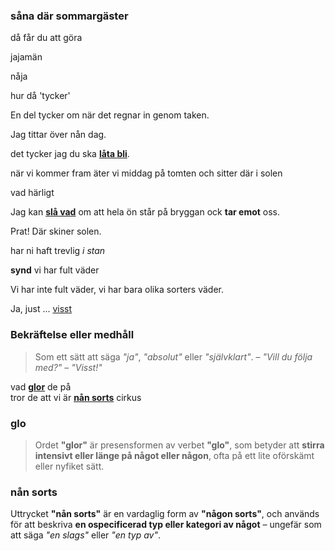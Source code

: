 ### såna där sommargäster

då får du att göra

jajamän

nåja

hur då 'tycker'

En del tycker om när det regnar in genom taken.

Jag tittar över nån dag.

det tycker jag du ska **[låta bli](https://sv.wiktionary.org/wiki/l%C3%A5ta_bli)**.

när vi kommer fram äter vi middag på tomten och sitter där i solen

vad härligt

Jag kan [**slå vad**](https://sv.wiktionary.org/wiki/sl%C3%A5_vad#Verb) om att hela ön står på bryggan ock **tar emot** oss.

Prat! Där skiner solen.

har ni haft trevlig *i stan*

**synd** vi har fult väder

Vi har inte fult väder, vi har bara olika sorters väder.

Ja, just ... [visst](#bekr%C3%A4ftelse-eller-medh%C3%A5ll)

### Bekräftelse eller medhåll
> Som ett sätt att säga _"ja"_, _"absolut"_ eller _"självklart"_. – _"Vill du följa med?"_ – _"Visst!"_

vad **[glor](#glo)** de på<br>
tror de att vi är **[nån sorts](#n%C3%A5n-sorts)** cirkus

### glo
> Ordet **"glor"** är presensformen av verbet **"glo"**, som betyder att **stirra intensivt eller länge på något eller någon**, ofta på ett lite oförskämt eller nyfiket sätt.
### nån sorts
Uttrycket **"nån sorts"** är en vardaglig form av **"någon sorts"**, och används för att beskriva **en ospecificerad typ eller kategori av något** – ungefär som att säga _"en slags"_ eller _"en typ av"_.



<!--stackedit_data:
eyJoaXN0b3J5IjpbLTQ1ODUyMjA3MSwtMTcxMzc1NDEzMiw4Nz
M5NzI3MjMsLTE5MTY0OTU1MTUsLTEwMjE2NDcyNjgsLTc3MDgx
MjUyNyw2NTMyNzMzNzAsMTM1NTc1ODg3NCw1NjcyNzExOCwxNT
QwMTAzNjE0LDQ4NzM2MTI4OCwtNjY4OTc2NjE0LDE1NjI2MzUw
OTgsLTE3ODA1NTY5MTcsMTk5ODcwOTQwMSwtODg1NTE2Mzc0XX
0=
-->